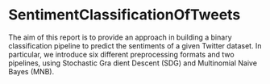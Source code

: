 # SentimentClassificationOfTweets
The aim of this report is to provide an approach in  building a binary classification pipeline to predict the sentiments  of a given Twitter dataset. In particular, we introduce six different  preprocessing formats and two pipelines, using Stochastic Gra dient Descent (SDG) and Multinomial Naive Bayes (MNB).
